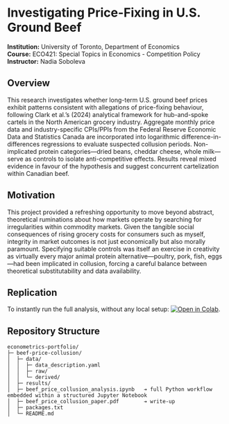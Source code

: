 # Investigating Price-Fixing in U.S. Ground Beef

**Institution:** University of Toronto, Department of Economics  
**Course:** ECO421: Special Topics in Economics - Competition Policy  
**Instructor:** Nadia Soboleva

## Overview

This research investigates whether long-term U.S. ground beef prices exhibit patterns consistent with allegations of price-fixing behaviour, following Clark et al.’s (2024) analytical framework for hub-and-spoke cartels in the North American grocery industry. Aggregate monthly price data and industry-specific CPIs/PPIs from the Federal Reserve Economic Data and Statistics Canada are incorporated into logarithmic difference-in-differences regressions to evaluate suspected collusion periods. Non-implicated protein categories—dried beans, cheddar cheese, whole milk—serve as controls to isolate anti-competitive effects. Results reveal mixed evidence in favour of the hypothesis and suggest concurrent cartelization within Canadian beef.

## Motivation

This project provided a refreshing opportunity to move beyond abstract, theoretical ruminations about how markets operate by searching for irregularities within commodity markets. Given the tangible social consequences of rising grocery costs for consumers such as myself, integrity in market outcomes is not just economically but also morally paramount. Specifying suitable controls was itself an exercise in creativity as virtually every major animal protein alternative—poultry, pork, fish, eggs—had been implicated in collusion, forcing a careful balance between theoretical substitutability and data availability.

## Replication

To instantly run the full analysis, without any local setup: [![Open in Colab](https://colab.research.google.com/assets/colab-badge.svg)](https://colab.research.google.com/github/suha2502/econometrics-portfolio/blob/main/beef-price-collusion/beef_price_collusion_analysis.ipynb).

## Repository Structure

```
econometrics-portfolio/
├─ beef-price-collusion/
│  ├─ data/
│  │  ├─ data_description.yaml
│  │  ├─ raw/ 
│  │  └─ derived/ 
│  ├─ results/ 
│  ├─ beef_price_collusion_analysis.ipynb   ➔ full Python workflow embedded within a structured Jupyter Notebook
│  ├─ beef_price_collusion_paper.pdf        ➔ write-up
│  ├─ packages.txt
│  └─ README.md
```
